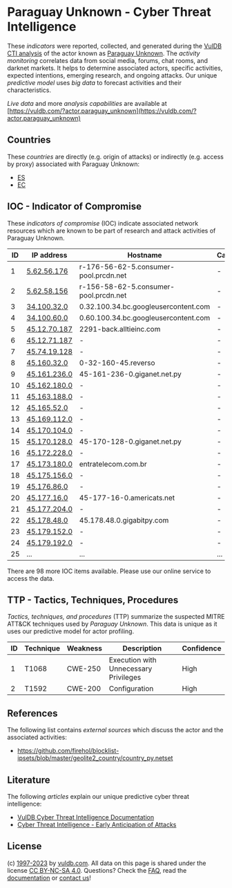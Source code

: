 # Paraguay Unknown - Cyber Threat Intelligence

These _indicators_ were reported, collected, and generated during the [VulDB CTI analysis](https://vuldb.com/?kb.cti) of the actor known as [Paraguay Unknown](https://vuldb.com/?actor.paraguay_unknown). The _activity monitoring_ correlates data from social media, forums, chat rooms, and darknet markets. It helps to determine associated actors, specific activities, expected intentions, emerging research, and ongoing attacks. Our unique _predictive model_ uses _big data_ to forecast activities and their characteristics.

_Live data_ and more _analysis capabilities_ are available at [https://vuldb.com/?actor.paraguay_unknown](https://vuldb.com/?actor.paraguay_unknown)

## Countries

These _countries_ are directly (e.g. origin of attacks) or indirectly (e.g. access by proxy) associated with Paraguay Unknown:

* [ES](https://vuldb.com/?country.es)
* [EC](https://vuldb.com/?country.ec)

## IOC - Indicator of Compromise

These _indicators of compromise_ (IOC) indicate associated network resources which are known to be part of research and attack activities of Paraguay Unknown.

ID | IP address | Hostname | Campaign | Confidence
-- | ---------- | -------- | -------- | ----------
1 | [5.62.56.176](https://vuldb.com/?ip.5.62.56.176) | r-176-56-62-5.consumer-pool.prcdn.net | - | High
2 | [5.62.58.156](https://vuldb.com/?ip.5.62.58.156) | r-156-58-62-5.consumer-pool.prcdn.net | - | High
3 | [34.100.32.0](https://vuldb.com/?ip.34.100.32.0) | 0.32.100.34.bc.googleusercontent.com | - | Medium
4 | [34.100.60.0](https://vuldb.com/?ip.34.100.60.0) | 0.60.100.34.bc.googleusercontent.com | - | Medium
5 | [45.12.70.187](https://vuldb.com/?ip.45.12.70.187) | 2291-back.alltieinc.com | - | High
6 | [45.12.71.187](https://vuldb.com/?ip.45.12.71.187) | - | - | High
7 | [45.74.19.128](https://vuldb.com/?ip.45.74.19.128) | - | - | High
8 | [45.160.32.0](https://vuldb.com/?ip.45.160.32.0) | 0-32-160-45.reverso | - | High
9 | [45.161.236.0](https://vuldb.com/?ip.45.161.236.0) | 45-161-236-0.giganet.net.py | - | High
10 | [45.162.180.0](https://vuldb.com/?ip.45.162.180.0) | - | - | High
11 | [45.163.188.0](https://vuldb.com/?ip.45.163.188.0) | - | - | High
12 | [45.165.52.0](https://vuldb.com/?ip.45.165.52.0) | - | - | High
13 | [45.169.112.0](https://vuldb.com/?ip.45.169.112.0) | - | - | High
14 | [45.170.104.0](https://vuldb.com/?ip.45.170.104.0) | - | - | High
15 | [45.170.128.0](https://vuldb.com/?ip.45.170.128.0) | 45-170-128-0.giganet.net.py | - | High
16 | [45.172.228.0](https://vuldb.com/?ip.45.172.228.0) | - | - | High
17 | [45.173.180.0](https://vuldb.com/?ip.45.173.180.0) | entratelecom.com.br | - | High
18 | [45.175.156.0](https://vuldb.com/?ip.45.175.156.0) | - | - | High
19 | [45.176.86.0](https://vuldb.com/?ip.45.176.86.0) | - | - | High
20 | [45.177.16.0](https://vuldb.com/?ip.45.177.16.0) | 45-177-16-0.americats.net | - | High
21 | [45.177.204.0](https://vuldb.com/?ip.45.177.204.0) | - | - | High
22 | [45.178.48.0](https://vuldb.com/?ip.45.178.48.0) | 45.178.48.0.gigabitpy.com | - | High
23 | [45.179.152.0](https://vuldb.com/?ip.45.179.152.0) | - | - | High
24 | [45.179.192.0](https://vuldb.com/?ip.45.179.192.0) | - | - | High
25 | ... | ... | ... | ...

There are 98 more IOC items available. Please use our online service to access the data.

## TTP - Tactics, Techniques, Procedures

_Tactics, techniques, and procedures_ (TTP) summarize the suspected MITRE ATT&CK techniques used by _Paraguay Unknown_. This data is unique as it uses our predictive model for actor profiling.

ID | Technique | Weakness | Description | Confidence
-- | --------- | -------- | ----------- | ----------
1 | T1068 | CWE-250 | Execution with Unnecessary Privileges | High
2 | T1592 | CWE-200 | Configuration | High

## References

The following list contains _external sources_ which discuss the actor and the associated activities:

* https://github.com/firehol/blocklist-ipsets/blob/master/geolite2_country/country_py.netset

## Literature

The following _articles_ explain our unique predictive cyber threat intelligence:

* [VulDB Cyber Threat Intelligence Documentation](https://vuldb.com/?kb.cti)
* [Cyber Threat Intelligence - Early Anticipation of Attacks](https://www.scip.ch/en/?labs.20201022)

## License

(c) [1997-2023](https://vuldb.com/?kb.changelog) by [vuldb.com](https://vuldb.com/?kb.about). All data on this page is shared under the license [CC BY-NC-SA 4.0](https://creativecommons.org/licenses/by-nc-sa/4.0/). Questions? Check the [FAQ](https://vuldb.com/?kb.faq), read the [documentation](https://vuldb.com/?kb) or [contact us](https://vuldb.com/?contact)!
